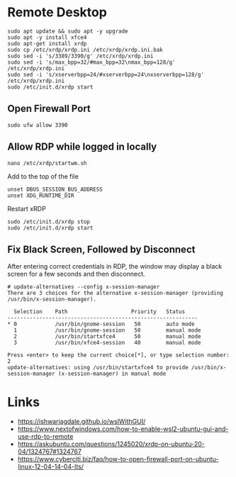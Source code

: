 # Remote Desktop

```
sudo apt update && sudo apt -y upgrade
sudo apt -y install xfce4
sudo apt-get install xrdp
sudo cp /etc/xrdp/xrdp.ini /etc/xrdp/xrdp.ini.bak
sudo sed -i 's/3389/3390/g' /etc/xrdp/xrdp.ini
sudo sed -i 's/max_bpp=32/#max_bpp=32\nmax_bpp=128/g' /etc/xrdp/xrdp.ini
sudo sed -i 's/xserverbpp=24/#xserverbpp=24\nxserverbpp=128/g' /etc/xrdp/xrdp.ini
sudo /etc/init.d/xrdp start
```

## Open Firewall Port

```
sudo ufw allow 3390
```


## Allow RDP while logged in locally

```
nano /etc/xrdp/startwm.sh

```

Add to the top of the file

```
unset DBUS_SESSION_BUS_ADDRESS
unset XDG_RUNTIME_DIR
```

Restart xRDP

```
sudo /etc/init.d/xrdp stop
sudo /etc/init.d/xrdp start
```

## Fix Black Screen, Followed by Disconnect

After entering correct credentials in RDP, the window may display a black screen for a few seconds and then disconnect.

```
# update-alternatives --config x-session-manager
There are 3 choices for the alternative x-session-manager (providing /usr/bin/x-session-manager).

  Selection    Path                    Priority   Status
------------------------------------------------------------
* 0            /usr/bin/gnome-session   50        auto mode
  1            /usr/bin/gnome-session   50        manual mode
  2            /usr/bin/startxfce4      50        manual mode
  3            /usr/bin/xfce4-session   40        manual mode

Press <enter> to keep the current choice[*], or type selection number: 2
update-alternatives: using /usr/bin/startxfce4 to provide /usr/bin/x-session-manager (x-session-manager) in manual mode
```




# Links

* https://ishwarjagdale.github.io/wslWithGUI/
* https://www.nextofwindows.com/how-to-enable-wsl2-ubuntu-gui-and-use-rdp-to-remote
* https://askubuntu.com/questions/1245020/xrdp-on-ubuntu-20-04/1324767#1324767
* https://www.cyberciti.biz/faq/how-to-open-firewall-port-on-ubuntu-linux-12-04-14-04-lts/
